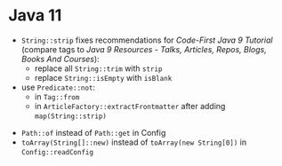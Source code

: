 # Java 11

* `String::strip` fixes recommendations for _Code-First Java 9 Tutorial_ (compare tags to _Java 9 Resources - Talks, Articles, Repos, Blogs, Books And Courses_):
	* replace all `String::trim` with `strip`
	* replace `String::isEmpty` with `isBlank`
* use `Predicate::not`:
	* in `Tag::from`
	* in `ArticleFactory::extractFrontmatter` after adding `map(String::strip)`
- `Path::of` instead of `Path::get` in Config
- `toArray(String[]::new)` instead of `toArray(new String[0])` in `Config::readConfig`
